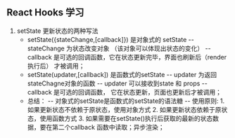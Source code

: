 ## React Hooks 学习
1. setState 更新状态的两种写法
    - setState({stateChange,[callback]})    是对象式的 setState
        -- stateChange  为状态改变对象 （该对象可以体现出状态的变化）
        -- callback 是可选的回调函数，它在状态更新完毕，界面也刷新后（render 执行后） 才被调用；
    - setState(updater,[callback]) 是函数式的setState
        -- updater 为返回stateChagne对象的函数
        -- updater 可以接收到state 和 props
        -- callback 是可选的回调函数， 它在状态更新，页面也更新后才被调用；
    - 总结：
        -- 对象式的setState是函数式的setState的语法糖
        -- 使用原则:
            1. 如果更新状态不依赖于原状态，使用对象方式
            2. 如果更新状态依赖于原状态，使用函数方式
            3. 如果需要在setState()执行后获取的最新的状态数据，要在第二个callback 函数中读取；异步渲染；